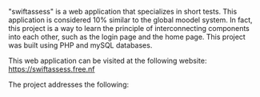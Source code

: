 "swiftassess" is a web application that specializes in short tests. This application is considered 10% similar to the global moodel system. In fact, this project is a way to learn the principle of interconnecting components into each other, such as the login page and the home page.
This project was built using PHP and mySQL databases.

This web application can be visited at the following website:
https://swiftassess.free.nf



The project addresses the following:
